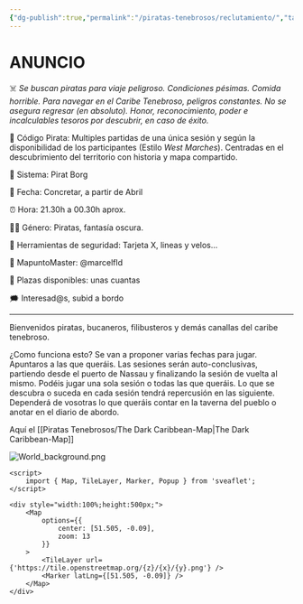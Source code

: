 ```yaml
---
{"dg-publish":true,"permalink":"/piratas-tenebrosos/reclutamiento/","tags":["gardenEntry"]}
---
```


# ANUNCIO

☠️ *Se buscan piratas para viaje peligroso. Condiciones pésimas. Comida horrible. Para navegar en el Caribe Tenebroso, peligros constantes. No se asegura regresar (en absoluto). Honor, reconocimiento, poder e incalculables tesoros por descubrir, en caso de éxito.*

📜 Código Pirata: Multiples partidas de una única sesión y según la disponibilidad de los participantes (Estilo *West Marches*). Centradas en el descubrimiento del territorio con historia y mapa compartido. 

🎲 Sistema: Pirat Borg

📆 Fecha: Concretar, a partir de Abril

⏰ Hora: 21.30h a 00.30h aprox.

🏴‍☠️ Género: Piratas, fantasía oscura.

🚦 Herramientas de seguridad: Tarjeta X, lineas y velos...

🦜 MapuntoMaster: @marcelfld

👥 Plazas disponibles: unas cuantas 

🗯️ Interesad@s, subid a bordo 


--------------------
Bienvenidos piratas, bucaneros, filibusteros y demás canallas del caribe tenebroso. 

¿Como funciona esto?
Se van a proponer varias fechas para jugar. Apuntaros a las que queráis. 
Las sesiones serán auto-conclusivas, partiendo desde el puerto de Nassau y finalizando la sesión de vuelta al mismo. Podéis jugar una sola sesión o todas las que queráis. 
Lo que se descubra o suceda en cada sesión tendrá repercusión en las siguiente. Dependerá de vosotras lo que queráis contar en la taverna del pueblo o anotar en el diario de abordo. 

Aquí el [[Piratas Tenebrosos/The Dark Caribbean-Map\|The Dark Caribbean-Map]]

![World_background.png](/img/user/Piratas%20Tenebrosos/attachments/World_background.png)

```
<script>
	import { Map, TileLayer, Marker, Popup } from 'sveaflet';
</script>

<div style="width:100%;height:500px;">
	<Map
		options={{
			center: [51.505, -0.09],
			zoom: 13
		}}
	>
		<TileLayer url={'https://tile.openstreetmap.org/{z}/{x}/{y}.png'} />
		<Marker latLng={[51.505, -0.09]} />
	</Map>
</div>
```
